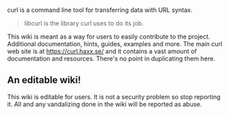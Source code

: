 curl is a command line tool for transferring data with URL syntax.

> libcurl is the library curl uses to do its job.

This wiki is meant as a way for users to easily contribute to the project. Additional documentation, hints, guides, examples and more. The main curl web site is at https://curl.haxx.se/ and it contains a vast amount of documentation and resources. There's no point in duplicating them here.

## An editable wiki!

This wiki is editable for users. It is not a security problem so stop reporting it. All and any vandalizing done in the wiki will be reported as abuse.


